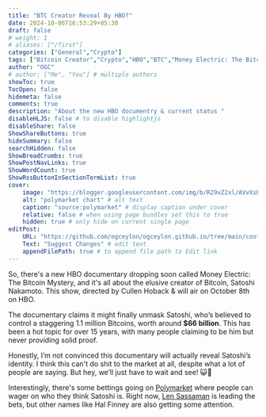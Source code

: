 ```yaml
---
title: "BTC Creator Reveal By HBO?"
date: 2024-10-06T16:53:29+05:30
draft: false
# weight: 1
# aliases: ["/first"]
categories: ["General","Crypto"]
tags: ["Bitcoin Creator","Crypto","HBO","BTC","Money Electric: The Bitcoin Mystery","OGCEYLON"]
author: "OGC"
# author: ["Me", "You"] # multiple authors
showToc: true
TocOpen: false
hidemeta: false
comments: true
description: "About the new HBO documentry & current status "
disableHLJS: false # to disable highlightjs
disableShare: false
ShowShareButtons: true
hideSummary: false
searchHidden: false
ShowBreadCrumbs: true
ShowPostNavLinks: true
ShowWordCount: true
ShowRssButtonInSectionTermList: true
cover:
    image: "https://blogger.googleusercontent.com/img/b/R29vZ2xl/AVvXsEjWRDEmTlDlFTOJ1S6i5YZTLTPTuDZKLKTT_95Q96eISXWLPMGmqgU1rkxHvoN-_2-23hoHEZSbqcH4svmXdqzXW8gQTRNhgNoM2IqyRxki7lPsyNs2lifVDlTsdzq1yy4HA9a9_QWISyWLpv1y7iFRNVBzI-1FJf0EsJcabuEK1EHhg01kgYtcpi1CIjg/s1120/Untitled%20design.png" # image path/url
    alt: "polymarket chart" # alt text
    caption: "source:polymarket" # display caption under cover
    relative: false # when using page bundles set this to true
    hidden: true # only hide on current single page
editPost:
    URL: "https://github.com/ogceylon/ogceylon.github.io/tree/main/content"
    Text: "Suggest Changes" # edit text
    appendFilePath: true # to append file path to Edit link
---
```


So, there's a new HBO documentary dropping soon called Money Electric: The Bitcoin Mystery, 
and it's all about the elusive creator of Bitcoin, Satoshi Nakamoto.
This show, directed by Cullen Hoback & will air on October 8th on HBO.

The documentary claims it might finally unmask Satoshi, 
who’s believed to control a staggering 1.1 million Bitcoins, 
worth around **$66 billion**. 
This has been a hot topic for over 15 years, 
with many people claiming to be him but never providing solid proof.

Honestly, I’m not convinced this documentary will actually reveal Satoshi’s identity. 
I think this can't do shit to the market at all, despite what a lot of people are saying. 
But hey, we’ll just have to wait and see! 😺💖

Interestingly, there's some bettings going on [Polymarket](https://polymarket.com) where people can wager on who they think Satoshi is. 
Right now, [Len Sassaman](https://en.wikipedia.org/wiki/Len_Sassaman) is leading the bets, but other names like Hal Finney are also getting some attention.


